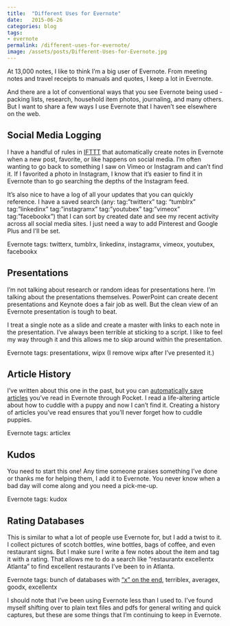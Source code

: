 ```yaml
---
title:  "Different Uses for Evernote"
date:   2015-06-26
categories: blog
tags:
- evernote
permalink: /different-uses-for-evernote/
image: /assets/posts/Different-Uses-for-Evernote.jpg
---
```


At 13,000 notes, I like to think I’m a big user of Evernote. From meeting notes and travel receipts to manuals and quotes, I keep a lot in Evernote.

<!--more-->

And there are a lot of conventional ways that you see Evernote being used - packing lists, research, household item photos, journaling, and many others. But I want to share a few ways I use Evernote that I haven’t see elsewhere on the web.

## [<span></span>](#social-media-logging)Social Media Logging

I have a handful of rules in [IFTTT](https://ifttt.com/) that automatically create notes in Evernote when a new post, favorite, or like happens on social media. I’m often wanting to go back to something I saw on Vimeo or Instagram and can’t find it. If I favorited a photo in Instagram, I know that it’s easier to find it in Evernote than to go searching the depths of the Instagram feed.

It’s also nice to have a log of all your updates that you can quickly reference. I have a saved search (any: tag:”twitterx” tag: “tumblrx” tag:”linkedinx” tag:”instagramx” tag:”youtubex” tag:”vimeox” tag:”facebookx”) that I can sort by created date and see my recent activity across all social media sites. I just need a way to add Pinterest and Google Plus and I’ll be set.

Evernote tags: twitterx, tumblrx, linkedinx, instagramx, vimeox, youtubex, facebookx

## [<span></span>](#presentations)Presentations

I’m not talking about research or random ideas for presentations here. I’m talking about the presentations themselves. PowerPoint can create decent presentations and Keynote does a fair job as well. But the clean view of an Evernote presentation is tough to beat.

I treat a single note as a slide and create a master with links to each note in the presentation. I’ve always been terrible at sticking to a script. I like to feel my way through it and this allows me to skip around within the presentation.

Evernote tags: presentationx, wipx (I remove wipx after I’ve presented it.)

## [<span></span>](#article-history)Article History

I’ve written about this one in the past, but you can [automatically save articles](http://joebuhlig.com/saving-full-articles-in-evernote-from-rss/) you’ve read in Evernote through Pocket. I read a life-altering article about how to cuddle with a puppy and now I can’t find it. Creating a history of articles you’ve read ensures that you’ll never forget how to cuddle puppies.

Evernote tags: articlex

## [<span></span>](#kudos)Kudos

You need to start this one! Any time someone praises something I’ve done or thanks me for helping them, I add it to Evernote. You never know when a bad day will come along and you need a pick-me-up.

Evernote tags: kudox

## [<span></span>](#rating-databases)Rating Databases

This is similar to what a lot of people use Evernote for, but I add a twist to it. I collect pictures of scotch bottles, wine bottles, bags of coffee, and even restaurant signs. But I make sure I write a few notes about the item and tag it with a rating. That allows me to do a search like “restaurantx excellentx Atlanta” to find excellent restaurants I’ve been to in Atlanta.

Evernote tags: bunch of databases with [“x” on the end](http://joebuhlig.com/simple-trick-naming-tags/), terriblex, averagex, goodx, excellentx

I should note that I’ve been using Evernote less than I used to. I’ve found myself shifting over to plain text files and pdfs for general writing and quick captures, but these are some things that I’m continuing to keep in Evernote.